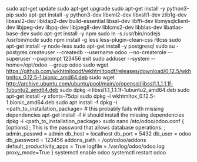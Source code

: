 sudo apt-get update
sudo apt-get upgrade
sudo apt-get install -y python3-pip
sudo apt-get install -y python3-dev libxml2-dev libxslt1-dev zlib1g-dev libsasl2-dev libldap2-dev build-essential libssl-dev libffi-dev libmysqlclient-dev libjpeg-dev libpq-dev libjpeg8-dev liblcms2-dev libblas-dev libatlas-base-dev
sudo apt-get install -y npm
sudo ln -s /usr/bin/nodejs /usr/bin/node
sudo npm install -g less less-plugin-clean-css rtlcss
sudo apt-get install -y node-less
sudo apt-get install -y postgresql
sudo su - postgres
createuser --createdb --username odoo --no-createrole --superuser --pwprompt 123456
exit
sudo adduser --system --home=/opt/odoo --group odoo
sudo wget https://github.com/wkhtmltopdf/wkhtmltopdf/releases/download/0.12.5/wkhtmltox_0.12.5-1.bionic_amd64.deb
   sudo wget http://archive.ubuntu.com/ubuntu/pool/main/o/openssl/libssl1.1_1.1.1f-1ubuntu2_amd64.deb
   sudo dpkg -i libssl1.1_1.1.1f-1ubuntu2_amd64.deb
   sudo apt-get install -y xfonts-75dpi
   sudo dpkg -i wkhtmltox_0.12.5-1.bionic_amd64.deb
   sudo apt install -f
 dpkg -i <path_to_installation_package> # this probably fails with missing dependencies
 apt-get install -f # should install the missing dependencies
 dpkg -i <path_to_installation_package>
sudo nano /etc/odoo/odoo.conf
{ [options]
   ; This is the password that allows database operations:
   ; admin_passwd = admin
   db_host = localhost
   db_port = 5432
   db_user = odoo
   db_password = 123456
   addons_path = /opt/odoo/addons
   default_productivity_apps = True
   logfile = /var/log/odoo/odoo.log
   proxy_mode=True
}
systemctl enable odoo
systemctl restart odoo
